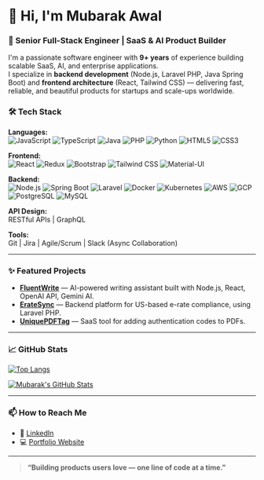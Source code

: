 # 👋 Hi, I'm Mubarak Awal

### 🚀 Senior Full-Stack Engineer | SaaS & AI Product Builder

I'm a passionate software engineer with **9+ years** of experience building scalable SaaS, AI, and enterprise applications.  
I specialize in **backend development** (Node.js, Laravel PHP, Java Spring Boot) and **frontend architecture** (React, Tailwind CSS) — delivering fast, reliable, and beautiful products for startups and scale-ups worldwide.

### 🛠️ Tech Stack

**Languages:**  
![JavaScript](https://img.shields.io/badge/JavaScript-F7DF1E?style=flat-square&logo=javascript&logoColor=black) 
![TypeScript](https://img.shields.io/badge/TypeScript-3178C6?style=flat-square&logo=typescript&logoColor=white) 
![Java](https://img.shields.io/badge/Java-ED8B00?style=flat-square&logo=java&logoColor=white) 
![PHP](https://img.shields.io/badge/PHP-777BB4?style=flat-square&logo=php&logoColor=white) 
![Python](https://img.shields.io/badge/Python-3776AB?style=flat-square&logo=python&logoColor=white) 
![HTML5](https://img.shields.io/badge/HTML5-E34F26?style=flat-square&logo=html5&logoColor=white) 
![CSS3](https://img.shields.io/badge/CSS3-1572B6?style=flat-square&logo=css3&logoColor=white)

**Frontend:**  
![React](https://img.shields.io/badge/React-61DAFB?style=flat-square&logo=react&logoColor=black)
![Redux](https://img.shields.io/badge/Redux-764ABC?style=flat-square&logo=redux&logoColor=white)
![Bootstrap](https://img.shields.io/badge/Bootstrap-7952B3?style=flat-square&logo=bootstrap&logoColor=white)
![Tailwind CSS](https://img.shields.io/badge/TailwindCSS-38B2AC?style=flat-square&logo=tailwind-css&logoColor=white)
![Material-UI](https://img.shields.io/badge/MUI-007FFF?style=flat-square&logo=mui&logoColor=white)

**Backend:**  
![Node.js](https://img.shields.io/badge/Node.js-339933?style=flat-square&logo=nodedotjs&logoColor=white)
![Spring Boot](https://img.shields.io/badge/Spring%20Boot-6DB33F?style=flat-square&logo=spring-boot&logoColor=white)
![Laravel](https://img.shields.io/badge/Laravel-FF2D20?style=flat-square&logo=laravel&logoColor=white)
![Docker](https://img.shields.io/badge/Docker-2496ED?style=flat-square&logo=docker&logoColor=white)
![Kubernetes](https://img.shields.io/badge/Kubernetes-326CE5?style=flat-square&logo=kubernetes&logoColor=white)
![AWS](https://img.shields.io/badge/AWS-232F3E?style=flat-square&logo=amazonaws&logoColor=white)
![GCP](https://img.shields.io/badge/GCP-4285F4?style=flat-square&logo=google-cloud&logoColor=white)
![PostgreSQL](https://img.shields.io/badge/PostgreSQL-4169E1?style=flat-square&logo=postgresql&logoColor=white)
![MySQL](https://img.shields.io/badge/MySQL-4479A1?style=flat-square&logo=mysql&logoColor=white)

**API Design:**  
RESTful APIs | GraphQL

**Tools:**  
Git | Jira | Agile/Scrum | Slack (Async Collaboration)


---

### ✨ Featured Projects

- [**FluentWrite**](https://fluentwrite.com) — AI-powered writing assistant built with Node.js, React, OpenAI API, Gemini AI.
- [**ErateSync**](https://eratesync.com) — Backend platform for US-based e-rate compliance, using Laravel PHP.
- [**UniquePDFTag**](https://uniquepdftag.com) — SaaS tool for adding authentication codes to PDFs.

---

### 📈 GitHub Stats
[![Top Langs](https://github-readme-stats-pi-rose-75.vercel.app/api/top-langs/?username=awalmubarak&layout=compact&theme=radical)](https://github.com/awalmubarak)

[![Mubarak's GitHub Stats](https://github-readme-stats-pi-rose-75.vercel.app/api?username=awalmubarak&show_icons=true&theme=radical&hide=contribs)](https://github.com/awalmubarak)


---

### 📫 How to Reach Me

- 🔗 [LinkedIn](https://linkedin.com/in/awalmubarak)
- 💻 [Portfolio Website](https://awal.dev/)
---

> **“Building products users love — one line of code at a time.”**

